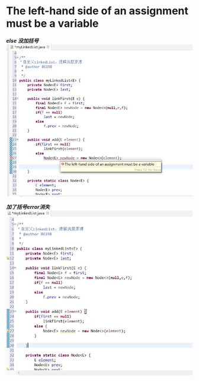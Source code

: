 # The left-hand side of an assignment must be a variable

***else 没加括号***
![01](https://github.com/Koyan688/ERROR/raw/master/PIC/java/01.jpg)

***加了括号error消失***
![01_](https://github.com/Koyan688/ERROR/raw/master/PIC/java/01_.jpg)
